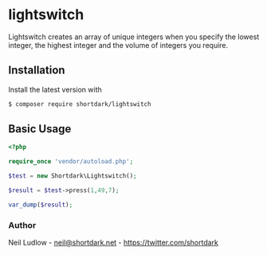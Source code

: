 # lightswitch

Lightswitch creates an array of unique integers when you specify the lowest integer, the highest integer and the volume of integers you require.


## Installation

Install the latest version with

```bash
$ composer require shortdark/lightswitch
```

## Basic Usage

```php
<?php

require_once 'vendor/autoload.php';

$test = new Shortdark\Lightswitch();

$result = $test->press(1,49,7);

var_dump($result);

```

### Author

Neil Ludlow - <neil@shortdark.net> - <https://twitter.com/shortdark>